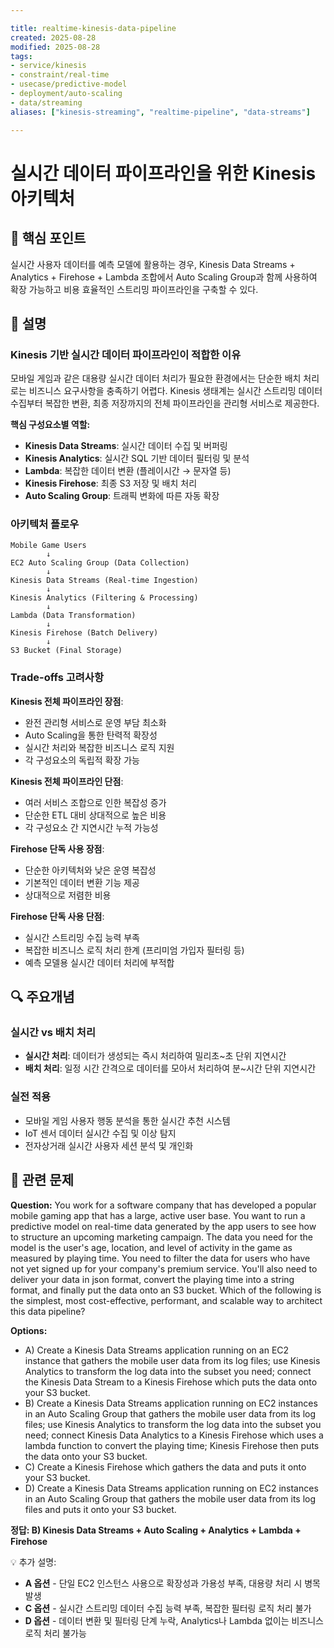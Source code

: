 ```yaml
---

title: realtime-kinesis-data-pipeline
created: 2025-08-28
modified: 2025-08-28
tags:
- service/kinesis
- constraint/real-time
- usecase/predictive-model
- deployment/auto-scaling
- data/streaming
aliases: ["kinesis-streaming", "realtime-pipeline", "data-streams"]

---
```


# 실시간 데이터 파이프라인을 위한 Kinesis 아키텍처

## 🎯 핵심 포인트

실시간 사용자 데이터를 예측 모델에 활용하는 경우, Kinesis Data Streams + Analytics + Firehose + Lambda 조합에서 Auto Scaling Group과 함께 사용하여 확장 가능하고 비용 효율적인 스트리밍 파이프라인을 구축할 수 있다.

## 📝 설명

### Kinesis 기반 실시간 데이터 파이프라인이 적합한 이유

모바일 게임과 같은 대용량 실시간 데이터 처리가 필요한 환경에서는 단순한 배치 처리로는 비즈니스 요구사항을 충족하기 어렵다. Kinesis 생태계는 실시간 스트리밍 데이터 수집부터 복잡한 변환, 최종 저장까지의 전체 파이프라인을 관리형 서비스로 제공한다.

**핵심 구성요소별 역할:**
- **Kinesis Data Streams**: 실시간 데이터 수집 및 버퍼링
- **Kinesis Analytics**: 실시간 SQL 기반 데이터 필터링 및 분석  
- **Lambda**: 복잡한 데이터 변환 (플레이시간 → 문자열 등)
- **Kinesis Firehose**: 최종 S3 저장 및 배치 처리
- **Auto Scaling Group**: 트래픽 변화에 따른 자동 확장

### 아키텍처 플로우

```
Mobile Game Users
        ↓
EC2 Auto Scaling Group (Data Collection)
        ↓
Kinesis Data Streams (Real-time Ingestion)
        ↓
Kinesis Analytics (Filtering & Processing)
        ↓
Lambda (Data Transformation)
        ↓
Kinesis Firehose (Batch Delivery)
        ↓
S3 Bucket (Final Storage)
```

### Trade-offs 고려사항

**Kinesis 전체 파이프라인 장점**:
- 완전 관리형 서비스로 운영 부담 최소화
- Auto Scaling을 통한 탄력적 확장성
- 실시간 처리와 복잡한 비즈니스 로직 지원
- 각 구성요소의 독립적 확장 가능

**Kinesis 전체 파이프라인 단점**:
- 여러 서비스 조합으로 인한 복잡성 증가
- 단순한 ETL 대비 상대적으로 높은 비용
- 각 구성요소 간 지연시간 누적 가능성

**Firehose 단독 사용 장점**:
- 단순한 아키텍처와 낮은 운영 복잡성
- 기본적인 데이터 변환 기능 제공
- 상대적으로 저렴한 비용

**Firehose 단독 사용 단점**:
- 실시간 스트리밍 수집 능력 부족
- 복잡한 비즈니스 로직 처리 한계 (프리미엄 가입자 필터링 등)
- 예측 모델용 실시간 데이터 처리에 부적합

## 🔍 주요개념

### 실시간 vs 배치 처리

- **실시간 처리**: 데이터가 생성되는 즉시 처리하여 밀리초~초 단위 지연시간
- **배치 처리**: 일정 시간 간격으로 데이터를 모아서 처리하여 분~시간 단위 지연시간

### 실전 적용

- 모바일 게임 사용자 행동 분석을 통한 실시간 추천 시스템
- IoT 센서 데이터 실시간 수집 및 이상 탐지
- 전자상거래 실시간 사용자 세션 분석 및 개인화

## 📝 관련 문제

**Question:** You work for a software company that has developed a popular mobile gaming app that has a large, active user base. You want to run a predictive model on real-time data generated by the app users to see how to structure an upcoming marketing campaign. The data you need for the model is the user's age, location, and level of activity in the game as measured by playing time. You need to filter the data for users who have not yet signed up for your company's premium service. You'll also need to deliver your data in json format, convert the playing time into a string format, and finally put the data onto an S3 bucket. Which of the following is the simplest, most cost-effective, performant, and scalable way to architect this data pipeline?

**Options:**

- A) Create a Kinesis Data Streams application running on an EC2 instance that gathers the mobile user data from its log files; use Kinesis Analytics to transform the log data into the subset you need; connect the Kinesis Data Stream to a Kinesis Firehose which puts the data onto your S3 bucket.
- B) Create a Kinesis Data Streams application running on EC2 instances in an Auto Scaling Group that gathers the mobile user data from its log files; use Kinesis Analytics to transform the log data into the subset you need; connect Kinesis Data Analytics to a Kinesis Firehose which uses a lambda function to convert the playing time; Kinesis Firehose then puts the data onto your S3 bucket.
- C) Create a Kinesis Firehose which gathers the data and puts it onto your S3 bucket.
- D) Create a Kinesis Data Streams application running on EC2 instances in an Auto Scaling Group that gathers the mobile user data from its log files and puts it onto your S3 bucket.

**정답: B) Kinesis Data Streams + Auto Scaling + Analytics + Lambda + Firehose**

💡 추가 설명:

- **A 옵션** - 단일 EC2 인스턴스 사용으로 확장성과 가용성 부족, 대용량 처리 시 병목 발생
- **C 옵션** - 실시간 스트리밍 데이터 수집 능력 부족, 복잡한 필터링 로직 처리 불가
- **D 옵션** - 데이터 변환 및 필터링 단계 누락, Analytics나 Lambda 없이는 비즈니스 로직 처리 불가능